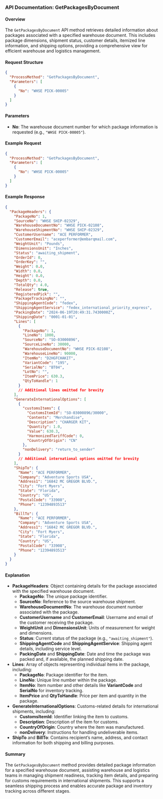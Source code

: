 ### API Documentation: GetPackagesByDocument

#### Overview
The `GetPackagesByDocument` API method retrieves detailed information about packages associated with a specified warehouse document. This includes package dimensions, shipment status, customer details, itemized line information, and shipping options, providing a comprehensive view for efficient warehouse and logistics management.

#### Request Structure
```json
{
  "ProcessMethod": "GetPackagesByDocument",
  "Parameters": [
    {
      "No": "WHSE PICK-00005"
    }
  ]
}
```

#### Parameters
- **No**: The warehouse document number for which package information is requested (e.g., `"WHSE PICK-00005"`).

#### Example Request
```json
{
  "ProcessMethod": "GetPackagesByDocument",
  "Parameters": [
    {
      "No": "WHSE PICK-00005"
    }
  ]
}
```

#### Example Response
```json
{
  "PackageHeaders": {
    "PackageNo": 1,
    "SourceNo": "WHSE SHIP-02329",
    "WarehouseDocumentNo": "WHSE PICK-02108",
    "WarehouseShipmentNo": "WHSE SHIP-02329",
    "CustomerUsername": "ACE PERFORMER",
    "CustomerEmail": "aceperformer@embarqmail.com",
    "WeightUnit": "Pounds",
    "DimensionsUnit": "Inches",
    "Status": "awaiting_shipment",
    "OrderId": 0,
    "OrderKey": "",
    "Weight": 0.0,
    "Width": 0.0,
    "Height": 0.0,
    "Depth": 0.0,
    "TotalQty": 4.0,
    "Release": true,
    "RegisteredPick": "",
    "PackageTrackingNo": "",
    "ShippingAgentCode": "fedex",
    "ShippingAgentService": "fedex_international_priority_express",
    "PackingDate": "2024-06-19T20:49:31.7430000Z",
    "ShippingDate": "0001-01-01",
    "Lines": [
      {
        "PackageNo": 1,
        "LineNo": 1000,
        "SourceNo": "SO-03000896",
        "SourceLineNo": 30000,
        "WarehouseDocumentNo": "WHSE PICK-02108",
        "WarehouseLineNo": 90000,
        "ItemNo": "D2HGFCHAKIT",
        "VariantCode": "195",
        "SerialNo": "BT04",
        "LotNo": "",
        "ItemPrice": 630.3,
        "QtyToHandle": 1
      }
      // Additional lines omitted for brevity
    ],
    "GenerateInternationalOptions": [
      {
        "customsItems": {
          "CustomsItemId": "SO-03000896/30000",
          "Contents": "Merchandise",
          "Description": "CHARGER KIT",
          "Quantity": 1.0,
          "Value": 630.3,
          "HarmonizedTariffCode": 0,
          "CountryOfOrigin": "CN"
        },
        "nonDelivery": "return_to_sender"
      }
      // Additional international options omitted for brevity
    ],
    "ShipTo": {
      "Name": "ACE PERFORMER",
      "Company": "Adventure Sports USA",
      "Address1": "16842 MC GREGOR BLVD.",
      "City": "Fort Myers",
      "State": "Florida",
      "Country": "US",
      "PostalCode": "33908",
      "Phone": "12394893513"
    },
    "BillTo": {
      "Name": "ACE PERFORMER",
      "Company": "Adventure Sports USA",
      "Address1": "16842 MC GREGOR BLVD.",
      "City": "Fort Myers",
      "State": "Florida",
      "Country": "US",
      "PostalCode": "33908",
      "Phone": "12394893513"
    }
  }
}
```

#### Explanation
- **PackageHeaders**: Object containing details for the package associated with the specified warehouse document.
  - **PackageNo**: The unique package identifier.
  - **SourceNo**: Reference to the source warehouse shipment.
  - **WarehouseDocumentNo**: The warehouse document number associated with the package.
  - **CustomerUsername** and **CustomerEmail**: Username and email of the customer receiving the package.
  - **WeightUnit** and **DimensionsUnit**: Units of measurement for weight and dimensions.
  - **Status**: Current status of the package (e.g., `"awaiting_shipment"`).
  - **ShippingAgentCode** and **ShippingAgentService**: Shipping agent details, including service level.
  - **PackingDate** and **ShippingDate**: Date and time the package was packed and, if available, the planned shipping date.
- **Lines**: Array of objects representing individual items in the package, including:
  - **PackageNo**: Package identifier for the item.
  - **LineNo**: Unique line number within the package.
  - **ItemNo**: Item number and other details like **VariantCode** and **SerialNo** for inventory tracking.
  - **ItemPrice** and **QtyToHandle**: Price per item and quantity in the package.
- **GenerateInternationalOptions**: Customs-related details for international shipments, including:
  - **CustomsItemId**: Identifier linking the item to customs.
  - **Description**: Description of the item for customs.
  - **CountryOfOrigin**: Country where the item was manufactured.
  - **nonDelivery**: Instructions for handling undeliverable items.
- **ShipTo** and **BillTo**: Contains recipient’s name, address, and contact information for both shipping and billing purposes.

#### Summary
The `GetPackagesByDocument` method provides detailed package information for a specified warehouse document, assisting warehouse and logistics teams in managing shipment readiness, tracking item details, and preparing for customs requirements in international shipments. This supports a seamless shipping process and enables accurate package and inventory tracking across different stages.